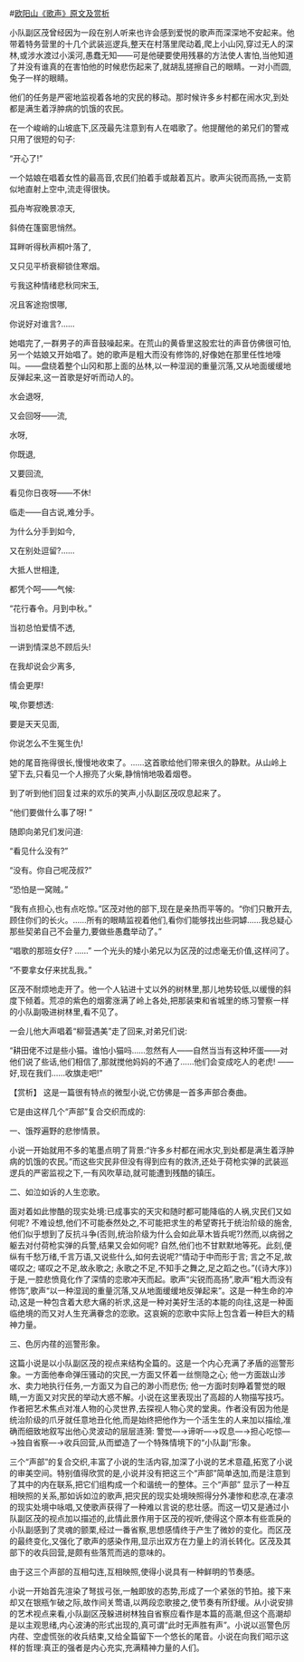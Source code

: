 #[欧阳山《歌声》原文及赏析](https://www.vrrw.net/wx/15007.html)

小队副区茂曾经因为一段在别人听来也许会感到爱悦的歌声而深深地不安起来。他带着特务营里的十几个武装巡逻兵,整天在村落里爬动着,爬上小山冈,穿过无人的深林,或涉水渡过小溪河,愚蠢无知——可是他硬要使用残暴的方法使人害怕,当他知道了并没有谁真的在害怕他的时候悲伤起来了,就胡乱搓擦自己的眼睛。一对小而圆,兔子一样的眼睛。

他们的任务是严密地监视着各地的灾民的移动。那时候许多乡村都在闹水灾,到处都是满生着浮肿病的饥饿的农民。

在一个峻峭的山坡底下,区茂最先注意到有人在唱歌了。他提醒他的弟兄们的警戒只用了很短的句子:

“开心了!”

一个姑娘在唱着女性的最高音,农民们拍着手或敲着瓦片。歌声尖锐而高扬,一支箭似地直射上空中,流走得很快。

孤舟岑寂晚景凉天,

斜倚在篷窗思悄然。

耳畔听得秋声桐叶落了,

又只见平桥衰柳锁住寒烟。

亏我这种情绪悲秋同宋玉,

况且客途抱恨哪,

你说好对谁言?……

她唱完了,一群男子的声音鼓噪起来。在荒山的黄昏里这股宏壮的声音仿佛很可怕,另一个姑娘又开始唱了。她的歌声是粗大而没有修饰的,好像她在那里任性地嚎叫。——盘绕着整个山冈和那上面的丛林,以一种湿润的重量沉落,又从地面缓缓地反弹起来,这一首歌是好听而动人的。

水会退呀,

又会回呀——流,

水呀,

你既退,

又要回流,

看见你日夜呀——不休!

临走——自古说,难分手。

为什么分手到如今,

又在别处逗留?……

大抵人世相逢,

都凭个呵——气候:

“花行春令。月到中秋。”

当初总怕爱情不透,

一讲到情深总不顾后头!

在我却说会少离多,

情会更厚!

唉,你要想透:

要是天天见面,

你说怎么不生冤生仇!

她的尾音拖得很长,慢慢地收束了。……这首歌给他们带来很久的静默。从山岭上望下去,只看见一个人擦亮了火柴,静悄悄地吸着烟卷。

到了听到他们回复过来的欢乐的笑声,小队副区茂叹息起来了。

“他们要做什么事了呀! ”

随即向弟兄们发问道:

“看见什么没有?”

“没有。你自己呢茂叔?”

“恐怕是一窝贼。”

“我有点担心,也有点吃惊。”区茂对他的部下,现在是亲热而平等的。“你们只散开去,顾住你们的长火。……所有的眼睛监视着他们,看你们能够找出些洞罅……我总疑心那些契弟自己不会量力,要做些愚蠢举动了。”

“唱歌的那班女仔? ……” 一个光头的矮小弟兄以为区茂的过虑毫无价值,这样问了。

“不要拿女仔来扰乱我。”

区茂不耐烦地走开了。他一个人钻进十丈以外的树林里,那儿地势较低,以缓慢的斜度下倾着。荒凉的紫色的烟雾涨满了岭上各处,把那装束和省城里的练习警察一样的小队副吸进树林里,看不见了。

一会儿他大声唱着“柳营遇美”走了回来,对弟兄们说:

“耕田佬不过是些小猫。谁怕小猫吗……忽然有人——自然当当有这种坏蛋——对他们说了些话,他们相信了,那就搅他妈妈的不通了……他们会变成吃人的老虎! ——好,现在我们……收旗走吧!”



【赏析】 这是一篇很有特点的微型小说,它仿佛是一首多声部合奏曲。

它是由这样几个“声部”复合交织而成的:

一、饿殍遍野的悲惨情景。

小说一开始就用不多的笔墨点明了背景:“许多乡村都在闹水灾,到处都是满生着浮肿病的饥饿的农民。”而这些灾民非但没有得到应有的救济,还处于荷枪实弹的武装巡逻兵的严密监视之下,一有风吹草动,就可能遭到残酷的镇压。

二、如泣如诉的人生恋歌。

面对着如此惨酷的现实处境:已成事实的天灾和随时都可能降临的人祸,灾民们又如何呢? 不难设想,他们不可能泰然处之,不可能把求生的希望寄托于统治阶级的施舍,他们似乎想到了反抗斗争(否则,统治阶级为什么会如此草木皆兵呢?)然而,以病弱之躯去对付荷枪实弹的兵警,结果又会如何呢? 自然,他们也不甘默默地等死。此刻,便纵有千愁万绪,千言万语,又说些什么,如何去说呢?“情动于中而形于言; 言之不足,故嗟叹之; 嗟叹之不足,故永歌之; 永歌之不足,不知手之舞之,足之蹈之也。”(《诗大序》)于是,一腔悲愤竟化作了深情的恋歌冲天而起。歌声“尖锐而高扬”,歌声“粗大而没有修饰”,歌声“以一种湿润的重量沉落,又从地面缓缓地反弹起来”。这是一种生命的冲动,这是一种包含着大悲大痛的祈求,这是一种对美好生活的本能的向往,这是一种面临绝境的而又对人生充满眷念的恋歌。这哀婉的恋歌中实际上包含着一种巨大的精神力量。

三、色厉内荏的巡警形象。

这篇小说是以小队副区茂的视点来结构全篇的。这是一个内心充满了矛盾的巡警形象。一方面他奉命弹压骚动的灾民,一方面又怀着一丝恻隐之心; 他一方面跋山涉水、卖力地执行任务,一方面又为自己的渺小而悲伤; 他一方面时刻睁着警觉的眼睛,一方面又对灾民的举动大惑不解。小说在这里表现出了高超的人物描写技巧。作者把艺术焦点对准人物的心灵世界,去探视人物心灵的堂奥。作者没有因为他是统治阶级的爪牙就任意地丑化他,而是始终把他作为一个活生生的人来加以描绘,准确而细致地叙写出他心灵波动的层层涟漪: 警觉—→谛听—→叹息—→担心吃惊—→独自省察—→收兵回营,从而塑造了一个特殊情境下的“小队副”形象。

三个“声部”的复合交织,丰富了小说的生活内容,加深了小说的艺术意蕴,拓宽了小说的审美空间。特别值得欣赏的是,小说并没有把这三个“声部”简单迭加,而是注意到了其中的内在联系,把它们组构成一个和谐统一的整体。三个“声部” 显示了一种互相映照的关系,那如诉如泣的歌声,把灾民的现实处境映照得分外凄惨和悲凉,在凄凉的现实处境中咏唱,又使歌声获得了一种难以言说的悲壮感。而这一切又是通过小队副区茂的视点加以描述的,此情此景作用于区茂的视听,使得这个原本有些乖戾的小队副感到了灵魂的颤栗,经过一番省察,思想感情终于产生了微妙的变化。而区茂的最终变化,又强化了歌声的感染作用,显示出双方在力量上的消长转化。区茂及其部下的收兵回营,是颇有些落荒而逃的意味的。

由于这三个声部的互相勾连,互相映照,使得小说具有一种鲜明的节奏感。

小说一开始首先渲染了弩拔弓张,一触即放的态势,形成了一个紧张的节拍。接下来却又在银瓶乍破之际,故作间关莺语,以两段恋歌接之,使节奏有所舒缓。从小说安排的艺术视点来看,小队副区茂躲进树林独自省察应看作是本篇的高潮,但这个高潮却是以主观思绪,内心波涛的形式出现的,真可谓“此时无声胜有声”。小说以巡警色厉内荏、空虚慌张的收兵结束,又给全篇留下一个悠长的尾音。小说在向我们昭示这样的哲理:真正的强者是内心充实,充满精神力量的人们。

